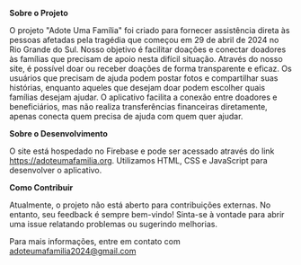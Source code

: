 **Sobre o Projeto**

O projeto "Adote Uma Família" foi criado para fornecer assistência direta às pessoas afetadas pela tragédia que começou em 29 de abril de 2024 no Rio Grande do Sul. Nosso objetivo é facilitar doações e conectar doadores às famílias que precisam de apoio nesta difícil situação. Através do nosso site, é possível doar ou receber doações de forma transparente e eficaz. Os usuários que precisam de ajuda podem postar fotos e compartilhar suas histórias, enquanto aqueles que desejam doar podem escolher quais famílias desejam ajudar. O aplicativo facilita a conexão entre doadores e beneficiários, mas não realiza transferências financeiras diretamente, apenas conecta quem precisa de ajuda com quem quer ajudar.


**Sobre o Desenvolvimento**

O site está hospedado no Firebase e pode ser acessado através do link https://adoteumafamilia.org. Utilizamos HTML, CSS e JavaScript para desenvolver o aplicativo.


**Como Contribuir**

Atualmente, o projeto não está aberto para contribuições externas. No entanto, seu feedback é sempre bem-vindo! Sinta-se à vontade para abrir uma issue relatando problemas ou sugerindo melhorias.


Para mais informações, entre em contato com adoteumafamilia2024@gmail.com
